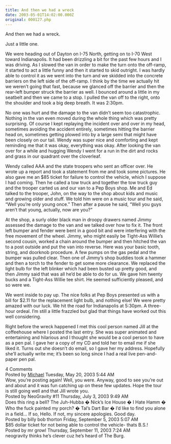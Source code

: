 ```yaml
---
title: And then we had a wreck
date: 2003-05-01T14:02:00.000Z
original: 000127.php
---
```


And then we had a wreck.

Just a little one.

We were heading out of Dayton on I-75 North, getting on to I-70 West toward Indianapolis. It had been drizzling a bit for the past few hours and I was driving. As I slowed the van in order to make the turn onto the off-ramp, it started to act a little funny and then it started to skid outright. I was hardly able to control it as we went into the turn and we skidded into the concrete barriers on the left side of the off-ramp. I think by the time we actually hit we weren’t going that fast, because we glanced off the barrier and then the rear-left bumper struck the barrier as well. I bounced around a little in my seatbelt and then we came to a stop. I pulled the van off to the right, onto the shoulder and took a big deep breath. It was 2:30pm.

No one was hurt and the damage to the van didn’t seem too catastrophic. Nothing in the van even moved during the whole thing which was pretty surprising. Of course I kept replaying the incident over and over in my head, sometimes avoiding the accident entirely, sometimes hitting the barrier head on, sometimes getting plowed into by a large semi that might have been closely on our tail. Wendy was super nice and comforting and kept reminding me that it was okay, everything was okay. After looking the van over for a while and hugging Wendy I went for a run in the dirt and rocks and grass in our quadrant over the cloverleaf.

Wendy called AAA and the state troopers who sent an officer over. He wrote up a report and took a statement from me and took some pictures. He also gave me an $85 ticket for failure to control the vehicle, which I suppose I had coming. Then he called a tow truck and together the tow truck guy and the trooper carted us and our van to a Pep Boys shop. Me and Ed talked to the trooper, John, on the way to the shop about kids and music and growing older and stuff. We told him were on a music tour and he said, “Well you’re only young once.” Then after a pause he said, “Well you guys aren’t that young, actually, now are you?”

At the shop, a surly older black man in droopy drawers named Jimmy assessed the damage to the van and we talked over how to fix it. The front left bumper and fender were bent in a good bit and were interfering with the free movement of the wheel. Jimmy, who might easily be Tight-Ass Willie’s second cousin, worked a chain around the bumper and then hitched the van to a post outside and put the van into reverse. Here was your basic tooth, string, and doorknob procedure. A few pumps on the gas pedal and the bumper was pulled clear. Then one of Jimmy’s shop buddies took a hammer and then a torch to the fender to get some more clearance. We replaced the light bulb for the left blinker which had been busted up pretty good, and then Jimmy said that was all he’d be able to do for us. We gave him twenty bucks and a Tight-Ass Willie tee shirt. He seemed sufficiently pleased, and so were we.

We went inside to pay up. The nice folks at Pep Boys presented us with a bill for $2.11 for the replacement light bulb, and nothing else! We were pretty amazed with our luck. We hit the road for Indianapolis at 5:30pm. A three-hour ordeal. I’m still a little frazzled but glad that things have worked out this well considering.

Right before the wreck happened I met this cool person named Jill at the coffeehouse where I posted the last entry. She was super animated and entertaining and hilarious and I thought she would be a cool person to have as a pen pal. I gave her a copy of my CD and told her to email me if she liked it. Turns out she doesn’t do email, so I gave her my address. Hopefully she’ll actually write me; it’s been so long since I had a real live pen-and-paper pen pal.


<div class="commentdivider"></div><span class="commentheader">4 Comments</span>



<div class="commentdivider">
<span class="commentauthorbox">Posted by <a href="mailto&#58;sabbat22&#64;yahoo&#46;com">Michael</a></span>
<span class="commentdatebox">Tuesday, May 20, 2003</span>
<span class="commenttimebox"> 5:44 AM</span>
</div>
<div class="commentbody">Wow, you’re posting again! Well, you were. Anyway, good to see you’re out and about and it was fun catching up on these few updates. Hope the tour is still going well and that Jill wrote you.</div>
<div class="commentdivider">
<span class="commentauthorbox">Posted by NeoGravity #11</span>
<span class="commentdatebox">Thursday, July  3, 2003</span>
<span class="commenttimebox"> 9:49 AM</span>
</div>
<div class="commentbody">Does this ring a bell?  The Juh-Hubba  �  Nick’s Ice House  �  I Hate Hamm  �  Who the fuck painted my porch?  �  Tal’s Dart Bar  �  I’d like to find you alone in a field…  If so, Hello. If not, my sincere apologies. Good day.</div>
<div class="commentdivider">
<span class="commentauthorbox">Posted by billy bob thorton</span>
<span class="commentdatebox">Friday, September  5, 2003</span>
<span class="commenttimebox"> 5:07 AM</span>
</div>
<div class="commentbody">$85 dollar ticket for not being able to control the vehicle- thats B.S.!</div>
<div class="commentdivider">
<span class="commentauthorbox">Posted by mr growl</span>
<span class="commentdatebox">Thursday, September 11, 2003</span>
<span class="commenttimebox"> 7:24 AM</span>
</div>
<div class="commentbody">neogravity thinks he’s clever cuz he’s heard of The Burg.</div>




